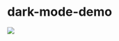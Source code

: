# dark-mode-demo

![](https://repository-images.githubusercontent.com/258941753/77c84080-874f-11ea-9a87-077ac3fb5182)

